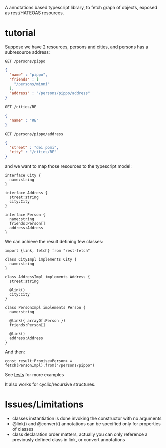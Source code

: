 A annotations based typescript library, to fetch graph of objects, exposed as rest/HATEOAS resources. 

tutorial
========

Suppose we have 2 resources, persons and cities, and persons has a subresource address:

```
GET /persons/pippo
```

```json
{
  "name" : "pippo",
  "friends" : [
    "/persons/minni"
  ],
  "address" : "/persons/pippo/address"
}
```

```
GET /cities/RE
```

```json
{
  "name" : "RE"
}
```

```
GET /persons/pippo/address
```

```json
{
  "street" : "dei pomi",
  "city" : "/cities/RE"
}
```

and we want to map those resources to the typescript model:

    interface City {
      name:string
    }

    interface Address {
      street:string
      city:City
    }

    interface Person {
      name:string
      friends:Person[]
      address:Address
    }

We can achieve the result defining few classes:

    import {link, fetch} from "rest-fetch"

    class CityImpl implements City {
      name:string
    }

    class AddressImpl implements Address {
      street:string
      
      @link()
      city:City
    }

    class PersonImpl implements Person {
      name:string
      
      @link({ arrayOf:Person })
      friends:Person[]
      
      @link()
      address:Address
    }

And then:

```
const result:Promise<Person> = fetch(PersonImpl).from("/persons/pippo")  
```

See [tests](src/test) for more examples

It also works for cyclic/recursive structures.

Issues/Limitations
==================

- classes instantiation is done invoking the constructor with no arguments 
- @link() and @convert() annotations can be specified only for properties of classes 
- class declaration order matters, actually you can only reference a previously defined class in link, or convert annotations